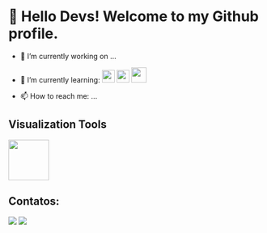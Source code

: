 # 👋 Hello Devs! Welcome to my Github profile.

- 🔭 I’m currently working on ...
- 🌱 I’m currently learning: 
            <img src="https://cdn.jsdelivr.net/gh/devicons/devicon@latest/icons/python/python-original-wordmark.svg" width="25" height="25"/> <img src="https://cdn.jsdelivr.net/gh/devicons/devicon@latest/icons/azuresqldatabase/azuresqldatabase-original.svg" width="25" height="25" /> 
            <img src="https://cdn.jsdelivr.net/gh/devicons/devicon@latest/icons/git/git-original-wordmark.svg" width="30" height="30" />
          
          
- 📫 How to reach me: ...

## Visualization Tools
  <img src="https://cdn.jsdelivr.net/gh/devicons/devicon@latest/icons/azure/azure-original-wordmark.svg" width="80" height="80" />


## Contatos:

<div>
<a href = "mailto:fontanellamatheus@live.com"><img loading="lazy" src="https://img.shields.io/badge/Gmail-D14836?style=for-the-badge&logo=gmail&logoColor=white" target="_blank"></a>
<a href="https://www.linkedin.com/in/matheus-fontanella-26ab1683/" target="_blank"><img loading="lazy" src="https://img.shields.io/badge/-LinkedIn-%230077B5?style=for-the-badge&logo=linkedin&logoColor=white" target="_blank"></a>   
</div>
